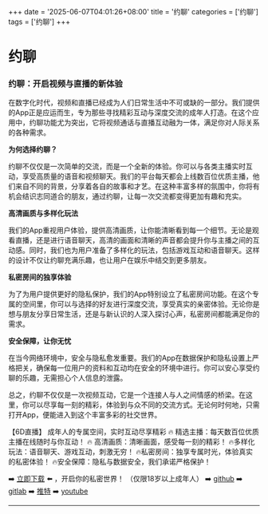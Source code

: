 +++
date = '2025-06-07T04:01:26+08:00'
title = '约聊'
categories = ['约聊']
tags = ['约聊']
+++

# 约聊

### 约聊：开启视频与直播的新体验

在数字化时代，视频和直播已经成为人们日常生活中不可或缺的一部分。我们提供的App正是应运而生，专为那些寻找精彩互动与深度交流的成年人打造。在这个应用中，约聊功能尤为突出，它将视频通话与直播互动融为一体，满足你对人际关系的各种需求。

**为何选择约聊？**

约聊不仅仅是一次简单的交流，而是一个全新的体验。你可以与各类主播实时互动，享受高质量的语音和视频聊天。我们的平台每天都会上线数百位优质主播，他们来自不同的背景，分享着各自的故事和才艺。在这种丰富多样的氛围中，你将有机会结识志同道合的朋友，通过约聊，让每一次交流都变得更加有趣和充实。

**高清画质与多样化玩法**

我们的App重视用户体验，提供高清画质，让你能清晰看到每一个细节。无论是观看直播，还是进行语音聊天，高清的画面和清晰的声音都会提升你与主播之间的互动感。同时，我们也为用户准备了多样化的玩法，包括游戏互动和语音聊天。这样的设计不仅让约聊充满乐趣，也让用户在娱乐中结交到更多朋友。

**私密房间的独享体验**

为了为用户提供更好的隐私保护，我们的App特别设立了私密房间功能。在这个专属的空间里，你可以与选择的好友进行深度交流，享受真实的亲密体验。无论你是想与朋友分享日常生活，还是与新认识的人深入探讨心声，私密房间都能满足你的需求。

**安全保障，让你无忧**

在当今网络环境中，安全与隐私愈发重要。我们的App在数据保护和隐私设置上严格把关，确保每一位用户的资料和互动均在安全的环境中进行。你可以安心享受约聊的乐趣，无需担心个人信息的泄露。

总之，约聊不仅仅是一次视频互动，它是一个连接人与人之间情感的桥梁。在这里，你可以尽享每一刻的精彩，体验到与众不同的交流方式。无论何时何地，只需打开App，便能进入到这个丰富多彩的社交世界。

【6D直播】
成年人的专属空间，实时互动尽享精彩
🔥 精选主播：每天数百位优质主播在线随时与你互动！
🔥 高清画质：清晰画面，感受每一刻的精彩！
🔥多样化玩法：语音聊天、游戏互动，刺激无穷！
🔥私密房间：独享专属时光，体验真实的私密体验！
🔥安全保障：隐私与数据安全，我们承诺严格保护！

➡️ [立即下载](https://down123.s3.ap-east-1.amazonaws.com/down/down.html?channelCode=blog) ⬅️ ，开启你的私密世界！
（仅限18岁以上成年人）
➡️ [github](https://aldult-live.github.io/)
➡️ [gitlab](https://seo-09598d.gitlab.io/)
➡️ [推特](https://x.com/wegame33)
➡️ [youtube](https://www.youtube.com/@6Dlive)

---

